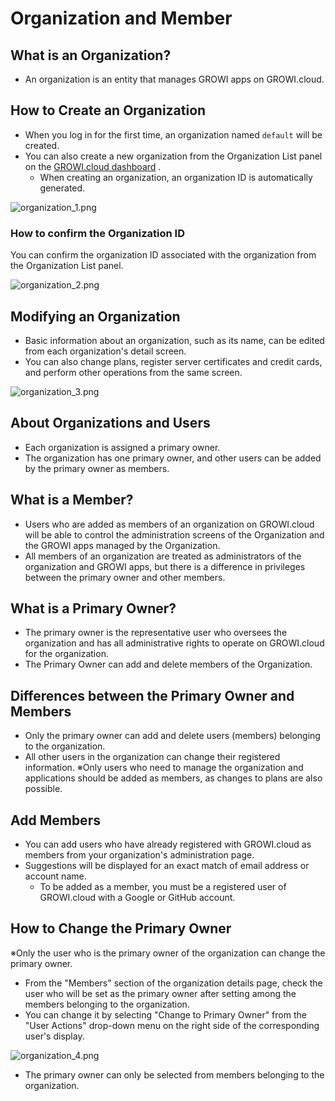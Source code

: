 # Organization and Member

## What is an Organization?

- An organization is an entity that manages GROWI apps on GROWI.cloud.

## How to Create an Organization

- When you log in for the first time, an organization named `default` will be created.
- You can also create a new organization from the Organization List panel on the [GROWI.cloud dashboard](https://growi.cloud/my) .  
  - When creating an organization, an organization ID is automatically generated.

<img :src="$withBase('/assets/images/en/organization_1.png')" alt="organization_1.png">

### How to confirm the Organization ID

You can confirm the organization ID associated with the organization from the Organization List panel.

<img :src="$withBase('/assets/images/en/organization_2.png')" alt="organization_2.png">

## Modifying an Organization

- Basic information about an organization, such as its name, can be edited from each organization's detail screen.
- You can also change plans, register server certificates and credit cards, and perform other operations from the same screen.  

<img :src="$withBase('/assets/images/en/organization_3.png')" alt="organization_3.png">

## About Organizations and Users

- Each organization is assigned a primary owner.
- The organization has one primary owner, and other users can be added by the primary owner as members.


## What is a Member?

- Users who are added as members of an organization on GROWI.cloud will be able to control the administration screens of the Organization and the GROWI apps managed by the Organization.
- All members of an organization are treated as administrators of the organization and GROWI apps, but there is a difference in privileges between the primary owner and other members.

## What is a Primary Owner?

- The primary owner is the representative user who oversees the organization and has all administrative rights to operate on GROWI.cloud for the organization.
- The Primary Owner can add and delete members of the Organization.

## Differences between the Primary Owner and Members

- Only the primary owner can add and delete users (members) belonging to the organization.
- All other users in the organization can change their registered information.
※Only users who need to manage the organization and applications should be added as members, as changes to plans are also possible.


## Add Members

- You can add users who have already registered with GROWI.cloud as members from your organization's administration page.
- Suggestions will be displayed for an exact match of email address or account name.
  - To be added as a member, you must be a registered user of GROWI.cloud with a Google or GitHub account.

## How to Change the Primary Owner

※Only the user who is the primary owner of the organization can change the primary owner.

- From the "Members" section of the organization details page, check the user who will be set as the primary owner after setting among the members belonging to the organization.
- You can change it by selecting "Change to Primary Owner" from the "User Actions" drop-down menu on the right side of the corresponding user's display.

<img :src="$withBase('/assets/images/en/organization_4.png')" alt="organization_4.png">

- The primary owner can only be selected from members belonging to the organization.

